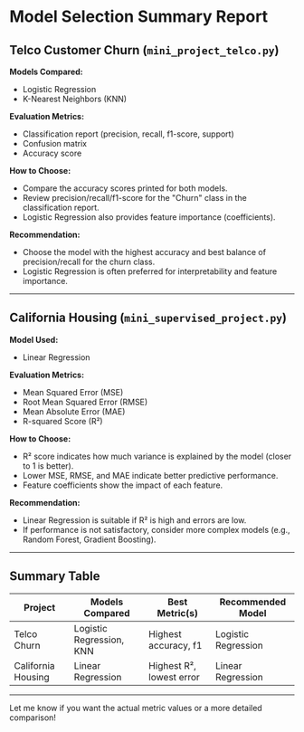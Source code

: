# Model Selection Summary Report

## Telco Customer Churn (`mini_project_telco.py`)

**Models Compared:**
- Logistic Regression
- K-Nearest Neighbors (KNN)

**Evaluation Metrics:**
- Classification report (precision, recall, f1-score, support)
- Confusion matrix
- Accuracy score

**How to Choose:**
- Compare the accuracy scores printed for both models.
- Review precision/recall/f1-score for the "Churn" class in the classification report.
- Logistic Regression also provides feature importance (coefficients).

**Recommendation:**
- Choose the model with the highest accuracy and best balance of precision/recall for the churn class.
- Logistic Regression is often preferred for interpretability and feature importance.

---

## California Housing (`mini_supervised_project.py`)

**Model Used:**
- Linear Regression

**Evaluation Metrics:**
- Mean Squared Error (MSE)
- Root Mean Squared Error (RMSE)
- Mean Absolute Error (MAE)
- R-squared Score (R²)

**How to Choose:**
- R² score indicates how much variance is explained by the model (closer to 1 is better).
- Lower MSE, RMSE, and MAE indicate better predictive performance.
- Feature coefficients show the impact of each feature.

**Recommendation:**
- Linear Regression is suitable if R² is high and errors are low.
- If performance is not satisfactory, consider more complex models (e.g., Random Forest, Gradient Boosting).

---

## Summary Table

| Project                | Models Compared         | Best Metric(s)         | Recommended Model      |
|------------------------|------------------------|------------------------|-----------------------|
| Telco Churn            | Logistic Regression, KNN| Highest accuracy, f1   | Logistic Regression   |
| California Housing     | Linear Regression      | Highest R², lowest error| Linear Regression     |

---

Let me know if you want the actual metric values or a more detailed comparison!
